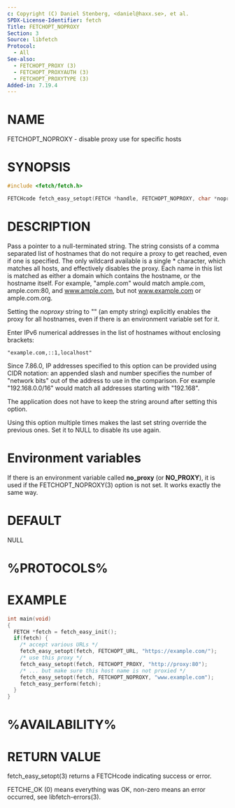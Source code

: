 ```yaml
---
c: Copyright (C) Daniel Stenberg, <daniel@haxx.se>, et al.
SPDX-License-Identifier: fetch
Title: FETCHOPT_NOPROXY
Section: 3
Source: libfetch
Protocol:
  - All
See-also:
  - FETCHOPT_PROXY (3)
  - FETCHOPT_PROXYAUTH (3)
  - FETCHOPT_PROXYTYPE (3)
Added-in: 7.19.4
---
```


# NAME

FETCHOPT_NOPROXY - disable proxy use for specific hosts

# SYNOPSIS

~~~c
#include <fetch/fetch.h>

FETCHcode fetch_easy_setopt(FETCH *handle, FETCHOPT_NOPROXY, char *noproxy);
~~~

# DESCRIPTION

Pass a pointer to a null-terminated string. The string consists of a comma
separated list of hostnames that do not require a proxy to get reached, even
if one is specified. The only wildcard available is a single * character,
which matches all hosts, and effectively disables the proxy. Each name in this
list is matched as either a domain which contains the hostname, or the
hostname itself. For example, "ample.com" would match ample.com, ample.com:80,
and www.ample.com, but not www.example.com or ample.com.org.

Setting the *noproxy* string to "" (an empty string) explicitly enables the
proxy for all hostnames, even if there is an environment variable set for it.

Enter IPv6 numerical addresses in the list of hostnames without enclosing
brackets:

    "example.com,::1,localhost"

Since 7.86.0, IP addresses specified to this option can be provided using CIDR
notation: an appended slash and number specifies the number of "network bits"
out of the address to use in the comparison. For example "192.168.0.0/16"
would match all addresses starting with "192.168".

The application does not have to keep the string around after setting this
option.

Using this option multiple times makes the last set string override the
previous ones. Set it to NULL to disable its use again.

# Environment variables

If there is an environment variable called **no_proxy** (or **NO_PROXY**),
it is used if the FETCHOPT_NOPROXY(3) option is not set. It works exactly
the same way.

# DEFAULT

NULL

# %PROTOCOLS%

# EXAMPLE

~~~c
int main(void)
{
  FETCH *fetch = fetch_easy_init();
  if(fetch) {
    /* accept various URLs */
    fetch_easy_setopt(fetch, FETCHOPT_URL, "https://example.com/");
    /* use this proxy */
    fetch_easy_setopt(fetch, FETCHOPT_PROXY, "http://proxy:80");
    /* ... but make sure this host name is not proxied */
    fetch_easy_setopt(fetch, FETCHOPT_NOPROXY, "www.example.com");
    fetch_easy_perform(fetch);
  }
}
~~~

# %AVAILABILITY%

# RETURN VALUE

fetch_easy_setopt(3) returns a FETCHcode indicating success or error.

FETCHE_OK (0) means everything was OK, non-zero means an error occurred, see
libfetch-errors(3).

